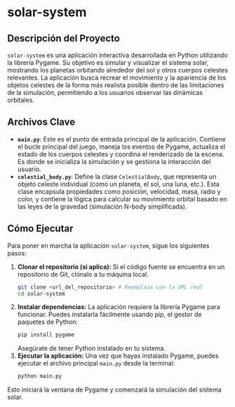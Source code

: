 # solar-system

## Descripción del Proyecto

`solar-system` es una aplicación interactiva desarrollada en Python utilizando la librería Pygame. Su objetivo es simular y visualizar el sistema solar, mostrando los planetas orbitando alrededor del sol y otros cuerpos celestes relevantes. La aplicación busca recrear el movimiento y la apariencia de los objetos celestes de la forma más realista posible dentro de las limitaciones de la simulación, permitiendo a los usuarios observar las dinámicas orbitales.

## Archivos Clave

*   **`main.py`**: Este es el punto de entrada principal de la aplicación. Contiene el bucle principal del juego, maneja los eventos de Pygame, actualiza el estado de los cuerpos celestes y coordina el renderizado de la escena. Es donde se inicializa la simulación y se gestiona la interacción del usuario.
*   **`celestial_body.py`**: Define la clase `CelestialBody`, que representa un objeto celeste individual (como un planeta, el sol, una luna, etc.). Esta clase encapsula propiedades como posición, velocidad, masa, radio y color, y contiene la lógica para calcular su movimiento orbital basado en las leyes de la gravedad (simulación N-body simplificada).

## Cómo Ejecutar

Para poner en marcha la aplicación `solar-system`, sigue los siguientes pasos:

1.  **Clonar el repositorio (si aplica):** Si el código fuente se encuentra en un repositorio de Git, clónalo a tu máquina local.
    ```bash
    git clone <url_del_repositorio> # Reemplaza con la URL real
    cd solar-system
    ```
2.  **Instalar dependencias:** La aplicación requiere la librería Pygame para funcionar. Puedes instalarla fácilmente usando pip, el gestor de paquetes de Python:
    ```bash
    pip install pygame
    ```
    Asegúrate de tener Python instalado en tu sistema.
3.  **Ejecutar la aplicación:** Una vez que hayas instalado Pygame, puedes ejecutar el archivo principal `main.py` desde la terminal:
    ```bash
    python main.py
    ```

Esto iniciará la ventana de Pygame y comenzará la simulación del sistema solar.